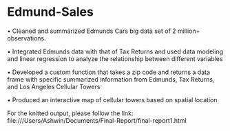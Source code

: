 # Edmund-Sales
• Cleaned and summarized Edmunds Cars big data set of 2 million+ observations. 

• Integrated Edmunds data with that of Tax Returns and used data modeling and linear regression to analyze the relationship between different variables

• Developed a custom function that takes a zip code and returns a data frame with specific summarized information from Edmunds, Tax Returns, and Los Angeles Cellular Towers

• Produced an interactive map of cellular towers based on spatial location

For the knitted output, please follow the link:
file:///Users/Ashwin/Documents/Final-Report/final-report1.html 
